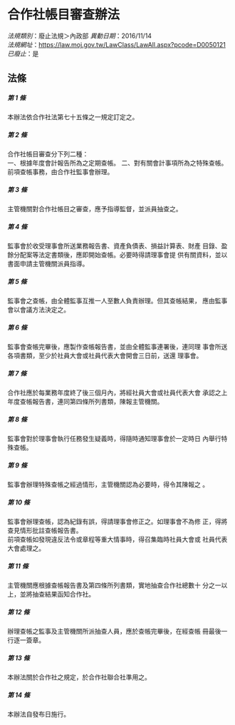 # 合作社帳目審查辦法

*法規類別*：廢止法規＞內政部
*異動日期*：2016/11/14  
*法規網址*：https://law.moj.gov.tw/LawClass/LawAll.aspx?pcode=D0050121
*已廢止*：是


## 法條
##### 第 1 條
本辦法依合作社法第七十五條之一規定訂定之。

##### 第 2 條
合作社帳目審查分下列二種：          
一、根據年度會計報告所為之定期查帳。
二、對有關會計事項所為之特殊查帳。  
前項查帳事務，由合作社監事會辦理。


##### 第 3 條
主管機關對合作社帳目之審查，應予指導監督，並派員抽查之。

##### 第 4 條
監事會於收受理事會所送業務報告書、資產負債表、損益計算表、財產 
目錄、盈餘分配案等法定書類後，應即開始查帳。必要時得請理事會提 
供有關資料，並以書面申請主管機關派員指導。

##### 第 5 條
監事會之查帳，由全體監事互推一人至數人負責辦理。但其查帳結果，
應由監事會以會議方法決定之。

##### 第 6 條
監事會查帳完畢後，應製作查帳報告書，並由全體監事連署後，連同理
事會所送各項書類，至少於社員大會或社員代表大會開會三日前，送還
理事會。

##### 第 7 條
合作社應於每業務年度終了後三個月內，將經社員大會或社員代表大會
承認之上年度查帳報告書，連同第四條所列書類，陳報主管機關。

##### 第 8 條
監事會對於理事會執行任務發生疑義時，得隨時通知理事會於一定時日
內舉行特殊查帳。

##### 第 9 條
監事會辦理特殊查帳之經過情形，主管機關認為必要時，得令其陳報之
。

##### 第 10 條
監事會辦理查帳，認為紀錄有誤，得請理事會修正之。如理事會不為修
正，得將查見情形批註查帳報告書。                              
前項查帳如發現違反法令或章程等重大情事時，得召集臨時社員大會或
社員代表大會處理之。

##### 第 11 條
主管機關應根據查帳報告書及第四條所列書類，實地抽查合作社總數十
分之一以上，並將抽查結果函知合作社。

##### 第 12 條
辦理查帳之監事及主管機關所派抽查人員，應於查帳完畢後，在經查帳
冊最後一行逐一簽章。

##### 第 13 條
本辦法關於合作社之規定，於合作社聯合社準用之。

##### 第 14 條
本辦法自發布日施行。


